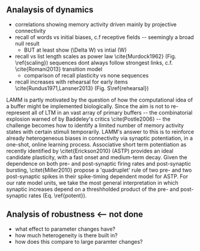 ## Analaysis of dynamics

* correlations showing memory activity driven mainly by projective connectivity
* recall of words vs initial biases, c.f receptive fields -- seemingly a broad null result
  - BUT at least show \(\Delta W\) vs intial \(W\) 
* recall vs list length scales as power law \cite{Murdock1962} (Fig. \ref{scaling})
sequences dont always follow strongest links, c.f. \cite{Romani2013} transition model
  - comparison of recall plasticity vs none sequences
* recall increases with rehearsal for early items \cite{Rundus1971,Lansner2013} (Fig. S\ref{rehearsal})

LAMM is partly motivated by the question of how the computational idea of a buffer might be implemented biologically. Since the aim is not to re-represent all of LTM in an vast array of primary buffers -- the combinatorial explosion warned of by Baddeley's critics \cite(Postle2006} -- the challenge becomes how to identify a limited number of memory activity states with certain stimuli temporarily. LAMM's answer to this is to reinforce already heterogeneous biases in connectivity via synaptic potentiation, in a one-shot, online learning process. Associative short term potentiation as recently identified by \citet{Erickson2010} (ASTP) provides an ideal candidate plasticity, with a fast onset and medium-term decay. Given the dependence on both pre- and post-synaptic firing rates and post-synaptic bursting, \citet{Miller2010} propose a 'quadruplet' rule of two pre- and two post-synaptic spikes in their spike-timing dependent model for ASTP. For our rate model units, we take the most general interpretation in which synaptic increases depend on a threshholded product of the pre- and post-synaptic rates (Eq. \ref{potent}).

## Analysis of robustness <-- not done

* what effect to parameter changes have?
 * how much heterogeneity is there built in?
 * how does this compare to large paramter changes?